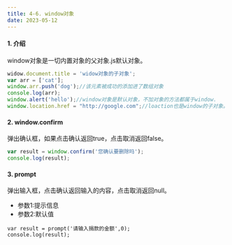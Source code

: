```yaml
---
title: 4-6. window对象
date: 2023-05-12
---
```

#### 1. 介绍
window对象是一切内置对象的父对象.js默认对象。
```js
widow.document.title = 'widow对象的子对象';
var arr = ['cat'];
window.arr.push('dog');//该元素被成功的添加进了数组对象
console.log(arr);
window.alert('hello');//window对象是默认对象，不加对象的方法都属于window.
window.location.href = "http://google.com";//loaction也是window的子对象。
```

#### 2. window.confirm
弹出确认框，如果点击确认返回true，点击取消返回false。
```js
var result = window.confirm('您确认要删除吗');
console.log(result);
```

#### 3. prompt
弹出输入框，点击确认返回输入的内容，点击取消返回null。
- 参数1:提示信息
- 参数2:默认值
```
var result = prompt('请输入捐款的金额',0); 
console.log(result);
```


